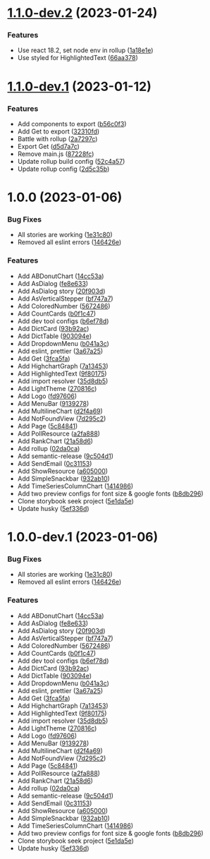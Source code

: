# [1.1.0-dev.2](https://github.com/fengxia41103/storybook/compare/v1.1.0-dev.1...v1.1.0-dev.2) (2023-01-24)


### Features

* Use react 18.2, set node env in rollup ([1a18e1e](https://github.com/fengxia41103/storybook/commit/1a18e1e07f28bac53693e0db0fb525a86f659b63))
* Use styled for HighlightedText ([66aa378](https://github.com/fengxia41103/storybook/commit/66aa3782fa5a1d29ba055276e51078250dd83d74))

# [1.1.0-dev.1](https://github.com/fengxia41103/storybook/compare/v1.0.0...v1.1.0-dev.1) (2023-01-12)


### Features

* Add components to export ([b56c0f3](https://github.com/fengxia41103/storybook/commit/b56c0f3f6123ed05ba6c1d9333f55fe15e71cb54))
* Add Get to export ([32310fd](https://github.com/fengxia41103/storybook/commit/32310fdab7e8ef1e034cd64381101f798323c9ce))
* Battle with rollup ([2a7297c](https://github.com/fengxia41103/storybook/commit/2a7297c6bedcc8b66c6ed8171a2482b533687dbb))
* Export Get ([d5d7a7c](https://github.com/fengxia41103/storybook/commit/d5d7a7c56215ab17e5c1be1a5671aaec6d733e57))
* Remove main.js ([87228fc](https://github.com/fengxia41103/storybook/commit/87228fc3648126d15b9ce78673c2cda280f5e01c))
* Update rollup build config ([52c4a57](https://github.com/fengxia41103/storybook/commit/52c4a572f82f03eca4ab3952750c725eac4e36df))
* Update rollup config ([2d5c35b](https://github.com/fengxia41103/storybook/commit/2d5c35b6a69ab8a357001b14197ba833d7924c94))

# 1.0.0 (2023-01-06)


### Bug Fixes

* All stories are working ([1e31c80](https://github.com/fengxia41103/storybook/commit/1e31c806bf74c07f8f0ffd92d2d1b49c654fafa2))
* Removed all eslint errors ([146426e](https://github.com/fengxia41103/storybook/commit/146426e2b7d9cdfbb05b983a250de16d8f688ee1))


### Features

* Add ABDonutChart ([14cc53a](https://github.com/fengxia41103/storybook/commit/14cc53af25bdff9fda305e8cd5e9e43cde39a94f))
* Add AsDialog ([fe8e633](https://github.com/fengxia41103/storybook/commit/fe8e6339f4140f03c1b686820035992cdb33a7ac))
* Add AsDialog story ([20f903d](https://github.com/fengxia41103/storybook/commit/20f903dad3e9a4dc7a2f07af4071005d5cdacfd7))
* Add AsVerticalStepper ([bf747a7](https://github.com/fengxia41103/storybook/commit/bf747a72dee943f741f59ca29b1b07f7ae9d92f6))
* Add ColoredNumber ([5672486](https://github.com/fengxia41103/storybook/commit/5672486ce812340e743e13321459632f603ae030))
* Add CountCards ([b0f1c47](https://github.com/fengxia41103/storybook/commit/b0f1c4777f68015b5e31f04ebffeffbe5f794232))
* Add dev tool configs ([b6ef78d](https://github.com/fengxia41103/storybook/commit/b6ef78d824dbed592991907929d4db67240d699c))
* Add DictCard ([93b92ac](https://github.com/fengxia41103/storybook/commit/93b92acf4e0de7c3031e6d6099d405a29e078efa))
* Add DictTable ([903094e](https://github.com/fengxia41103/storybook/commit/903094ecb234f13eed52a206a1c7e133095ffc41))
* Add DropdownMenu ([b041a3c](https://github.com/fengxia41103/storybook/commit/b041a3cb9194caa8ee9cc8f1ff0b8aa32710d19f))
* Add eslint, prettier ([3a67a25](https://github.com/fengxia41103/storybook/commit/3a67a2519fb9d4a7d93b9632d036fc85cae84a90))
* Add Get ([3fca5fa](https://github.com/fengxia41103/storybook/commit/3fca5faa416ba25b7129bd110ffee9a208cbee58))
* Add HighchartGraph ([7a13453](https://github.com/fengxia41103/storybook/commit/7a13453117b826ee3bc00199fb0c28729b6c7d2b))
* Add HighlightedText ([9f80175](https://github.com/fengxia41103/storybook/commit/9f80175661a74157bd62d5834bf2cc1d6127ccf5))
* Add import resolver ([35d8db5](https://github.com/fengxia41103/storybook/commit/35d8db599aa99a1c269d417e838adafae3d32c82))
* Add LightTheme ([270816c](https://github.com/fengxia41103/storybook/commit/270816c41b6e4685fd4df4841385e446d7c4cda2))
* Add Logo ([fd97606](https://github.com/fengxia41103/storybook/commit/fd9760600399dd763a4e25ab19214914be99b9e3))
* Add MenuBar ([9139278](https://github.com/fengxia41103/storybook/commit/91392788b612fdf74e847a231cdb22fe1c329eef))
* Add MultilineChart ([d2f4a69](https://github.com/fengxia41103/storybook/commit/d2f4a69e6d9f9a83cc3f0c901c7ffbda49bfbbfb))
* Add NotFoundView ([7d295c2](https://github.com/fengxia41103/storybook/commit/7d295c2e3a8e8823993aadba4dd430446b7ebed0))
* Add Page ([5c84841](https://github.com/fengxia41103/storybook/commit/5c8484133a80f5415eb11bf776e7e4f965e6db3b))
* Add PollResource ([a2fa888](https://github.com/fengxia41103/storybook/commit/a2fa8883993ba7f5485b427493fd5cd9f7b0bd17))
* Add RankChart ([21a58d6](https://github.com/fengxia41103/storybook/commit/21a58d6aa934a426d92d80a9b1f81612b42bd355))
* Add rollup ([02da0ca](https://github.com/fengxia41103/storybook/commit/02da0ca0979ded639e306169358b8013cb70e76b))
* Add semantic-release ([9c504d1](https://github.com/fengxia41103/storybook/commit/9c504d102da3a211e2538b2672581d3868620f45))
* Add SendEmail ([0c31153](https://github.com/fengxia41103/storybook/commit/0c3115310282f12db5fe9996ba161ce1ba2537d3))
* Add ShowResource ([a605000](https://github.com/fengxia41103/storybook/commit/a605000c92b18a3e8d770e5ecaf2333305e1d00f))
* Add SimpleSnackbar ([932ab10](https://github.com/fengxia41103/storybook/commit/932ab10ad4e49d3431134030d0376ebe6c89b9da))
* Add TimeSeriesColumnChart ([1414986](https://github.com/fengxia41103/storybook/commit/1414986782a985af8c4028205f1dccb5f866e2f2))
* Add two preview configs for font size & google fonts ([b8db296](https://github.com/fengxia41103/storybook/commit/b8db296059adac138d63e8eff58a4e2830e5a903))
* Clone storybook seek project ([5e1da5e](https://github.com/fengxia41103/storybook/commit/5e1da5e7e9fef817e72fa569b19b4121f6d03ee4))
* Update husky ([5ef336d](https://github.com/fengxia41103/storybook/commit/5ef336d6ae13b9b66ea13ae10052fdea4fb7ff9a))

# 1.0.0-dev.1 (2023-01-06)


### Bug Fixes

* All stories are working ([1e31c80](https://github.com/fengxia41103/storybook/commit/1e31c806bf74c07f8f0ffd92d2d1b49c654fafa2))
* Removed all eslint errors ([146426e](https://github.com/fengxia41103/storybook/commit/146426e2b7d9cdfbb05b983a250de16d8f688ee1))


### Features

* Add ABDonutChart ([14cc53a](https://github.com/fengxia41103/storybook/commit/14cc53af25bdff9fda305e8cd5e9e43cde39a94f))
* Add AsDialog ([fe8e633](https://github.com/fengxia41103/storybook/commit/fe8e6339f4140f03c1b686820035992cdb33a7ac))
* Add AsDialog story ([20f903d](https://github.com/fengxia41103/storybook/commit/20f903dad3e9a4dc7a2f07af4071005d5cdacfd7))
* Add AsVerticalStepper ([bf747a7](https://github.com/fengxia41103/storybook/commit/bf747a72dee943f741f59ca29b1b07f7ae9d92f6))
* Add ColoredNumber ([5672486](https://github.com/fengxia41103/storybook/commit/5672486ce812340e743e13321459632f603ae030))
* Add CountCards ([b0f1c47](https://github.com/fengxia41103/storybook/commit/b0f1c4777f68015b5e31f04ebffeffbe5f794232))
* Add dev tool configs ([b6ef78d](https://github.com/fengxia41103/storybook/commit/b6ef78d824dbed592991907929d4db67240d699c))
* Add DictCard ([93b92ac](https://github.com/fengxia41103/storybook/commit/93b92acf4e0de7c3031e6d6099d405a29e078efa))
* Add DictTable ([903094e](https://github.com/fengxia41103/storybook/commit/903094ecb234f13eed52a206a1c7e133095ffc41))
* Add DropdownMenu ([b041a3c](https://github.com/fengxia41103/storybook/commit/b041a3cb9194caa8ee9cc8f1ff0b8aa32710d19f))
* Add eslint, prettier ([3a67a25](https://github.com/fengxia41103/storybook/commit/3a67a2519fb9d4a7d93b9632d036fc85cae84a90))
* Add Get ([3fca5fa](https://github.com/fengxia41103/storybook/commit/3fca5faa416ba25b7129bd110ffee9a208cbee58))
* Add HighchartGraph ([7a13453](https://github.com/fengxia41103/storybook/commit/7a13453117b826ee3bc00199fb0c28729b6c7d2b))
* Add HighlightedText ([9f80175](https://github.com/fengxia41103/storybook/commit/9f80175661a74157bd62d5834bf2cc1d6127ccf5))
* Add import resolver ([35d8db5](https://github.com/fengxia41103/storybook/commit/35d8db599aa99a1c269d417e838adafae3d32c82))
* Add LightTheme ([270816c](https://github.com/fengxia41103/storybook/commit/270816c41b6e4685fd4df4841385e446d7c4cda2))
* Add Logo ([fd97606](https://github.com/fengxia41103/storybook/commit/fd9760600399dd763a4e25ab19214914be99b9e3))
* Add MenuBar ([9139278](https://github.com/fengxia41103/storybook/commit/91392788b612fdf74e847a231cdb22fe1c329eef))
* Add MultilineChart ([d2f4a69](https://github.com/fengxia41103/storybook/commit/d2f4a69e6d9f9a83cc3f0c901c7ffbda49bfbbfb))
* Add NotFoundView ([7d295c2](https://github.com/fengxia41103/storybook/commit/7d295c2e3a8e8823993aadba4dd430446b7ebed0))
* Add Page ([5c84841](https://github.com/fengxia41103/storybook/commit/5c8484133a80f5415eb11bf776e7e4f965e6db3b))
* Add PollResource ([a2fa888](https://github.com/fengxia41103/storybook/commit/a2fa8883993ba7f5485b427493fd5cd9f7b0bd17))
* Add RankChart ([21a58d6](https://github.com/fengxia41103/storybook/commit/21a58d6aa934a426d92d80a9b1f81612b42bd355))
* Add rollup ([02da0ca](https://github.com/fengxia41103/storybook/commit/02da0ca0979ded639e306169358b8013cb70e76b))
* Add semantic-release ([9c504d1](https://github.com/fengxia41103/storybook/commit/9c504d102da3a211e2538b2672581d3868620f45))
* Add SendEmail ([0c31153](https://github.com/fengxia41103/storybook/commit/0c3115310282f12db5fe9996ba161ce1ba2537d3))
* Add ShowResource ([a605000](https://github.com/fengxia41103/storybook/commit/a605000c92b18a3e8d770e5ecaf2333305e1d00f))
* Add SimpleSnackbar ([932ab10](https://github.com/fengxia41103/storybook/commit/932ab10ad4e49d3431134030d0376ebe6c89b9da))
* Add TimeSeriesColumnChart ([1414986](https://github.com/fengxia41103/storybook/commit/1414986782a985af8c4028205f1dccb5f866e2f2))
* Add two preview configs for font size & google fonts ([b8db296](https://github.com/fengxia41103/storybook/commit/b8db296059adac138d63e8eff58a4e2830e5a903))
* Clone storybook seek project ([5e1da5e](https://github.com/fengxia41103/storybook/commit/5e1da5e7e9fef817e72fa569b19b4121f6d03ee4))
* Update husky ([5ef336d](https://github.com/fengxia41103/storybook/commit/5ef336d6ae13b9b66ea13ae10052fdea4fb7ff9a))
